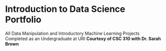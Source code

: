 # Introduction to Data Science Portfolio


All Data Manipulation and Introductory Machine Learning Projects Completed as an Undergraduate at URI
**Courtesy of CSC 310 with Dr. Sarah Brown**
